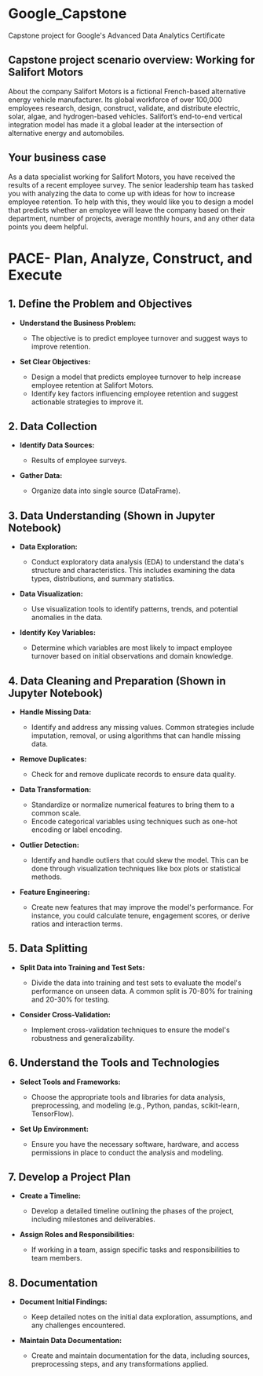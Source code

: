 # Google_Capstone
Capstone project for Google's Advanced Data Analytics Certificate

## Capstone project scenario overview: Working for Salifort Motors     
About the company
Salifort Motors is a fictional French-based alternative energy vehicle manufacturer. Its global workforce of over 100,000 employees research, design, construct, validate, and distribute electric, solar, algae, and hydrogen-based vehicles. Salifort’s end-to-end vertical integration model has made it a global leader at the intersection of alternative energy and automobiles.        

## Your business case
As a data specialist working for Salifort Motors, you have received the results of a recent employee survey. The senior leadership team has tasked you with analyzing the data to come up with ideas for how to increase employee retention. To help with this, they would like you to design a model that predicts whether an employee will leave the company based on their  department, number of projects, average monthly hours, and any other data points you deem helpful. 


# PACE- Plan, Analyze, Construct, and Execute
## 1. Define the Problem and Objectives

- **Understand the Business Problem:**
  - The objective is to predict employee turnover and suggest ways to improve retention.

- **Set Clear Objectives:**
  - Design a model that predicts employee turnover to help increase employee retention at Salifort Motors.
  - Identify key factors influencing employee retention and suggest actionable strategies to improve it.

## 2. Data Collection

- **Identify Data Sources:**
  - Results of employee surveys.

- **Gather Data:**
  - Organize data into single source (DataFrame).

## 3. Data Understanding (Shown in Jupyter Notebook)

- **Data Exploration:**
  - Conduct exploratory data analysis (EDA) to understand the data's structure and characteristics. This includes examining the data types, distributions, and summary statistics.

- **Data Visualization:**
  - Use visualization tools to identify patterns, trends, and potential anomalies in the data.

- **Identify Key Variables:**
  - Determine which variables are most likely to impact employee turnover based on initial observations and domain knowledge.

## 4. Data Cleaning and Preparation (Shown in Jupyter Notebook)

- **Handle Missing Data:**
  - Identify and address any missing values. Common strategies include imputation, removal, or using algorithms that can handle missing data.

- **Remove Duplicates:**
  - Check for and remove duplicate records to ensure data quality.

- **Data Transformation:**
  - Standardize or normalize numerical features to bring them to a common scale.
  - Encode categorical variables using techniques such as one-hot encoding or label encoding.

- **Outlier Detection:**
  - Identify and handle outliers that could skew the model. This can be done through visualization techniques like box plots or statistical methods.

- **Feature Engineering:**
  - Create new features that may improve the model's performance. For instance, you could calculate tenure, engagement scores, or derive ratios and interaction terms.

## 5. Data Splitting

- **Split Data into Training and Test Sets:**
  - Divide the data into training and test sets to evaluate the model's performance on unseen data. A common split is 70-80% for training and 20-30% for testing.

- **Consider Cross-Validation:**
  - Implement cross-validation techniques to ensure the model's robustness and generalizability.

## 6. Understand the Tools and Technologies

- **Select Tools and Frameworks:**
  - Choose the appropriate tools and libraries for data analysis, preprocessing, and modeling (e.g., Python, pandas, scikit-learn, TensorFlow).

- **Set Up Environment:**
  - Ensure you have the necessary software, hardware, and access permissions in place to conduct the analysis and modeling.

## 7. Develop a Project Plan

- **Create a Timeline:**
  - Develop a detailed timeline outlining the phases of the project, including milestones and deliverables. 

- **Assign Roles and Responsibilities:**
  - If working in a team, assign specific tasks and responsibilities to team members.

## 8. Documentation

- **Document Initial Findings:**
  - Keep detailed notes on the initial data exploration, assumptions, and any challenges encountered.

- **Maintain Data Documentation:**
  - Create and maintain documentation for the data, including sources, preprocessing steps, and any transformations applied.
